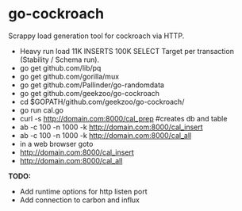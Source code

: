 # go-cockroach
Scrappy load generation tool for cockroach via HTTP.

 * Heavy run load 11K INSERTS 100K SELECT Target per transaction (Stability / Schema run).
 * go get github.com/lib/pq
 * go get github.com/gorilla/mux
 * go get github.com/Pallinder/go-randomdata
 * go get github.com/geekzoo/go-cockroach
 * cd $GOPATH/github.com/geekzoo/go-cockroach/
 * go run cal.go
 * curl -s http://domain.com:8000/cal_prep #creates db and table
 * ab -c 100 -n 1000 -k http://domain.com:8000/cal_insert
 * ab -c 100 -n 1000 -k http://domain.com:8000/cal_all
 * in a web browser goto 
 * http://domain.com:8000/cal_insert
 * http://domain.com:8000/cal_all

<b>TODO:</b> 
  * Add runtime options for http listen port
  * Add connection to carbon and influx
